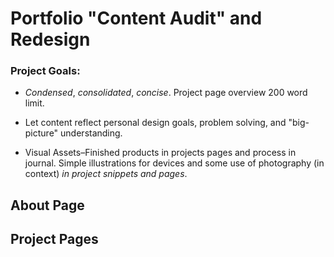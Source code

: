 # Portfolio "Content Audit" and Redesign

### Project Goals:

* _Condensed_, _consolidated_, *_concise_*. Project page overview  200 word limit.

* Let content reflect personal design goals, problem solving, and "big-picture" understanding.

* Visual Assets–Finished products in projects pages and process in journal. Simple illustrations for devices and 	  some use of photography (in context) *in project snippets and pages*.

## About Page


## Project Pages
